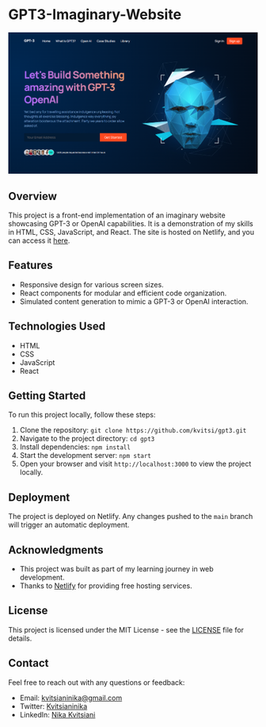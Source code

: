 # GPT3-Imaginary-Website

![Project Screenshot](src/assets/gpt3-screenshot.png)

## Overview

This project is a front-end implementation of an imaginary website showcasing GPT-3 or OpenAI capabilities. It is a demonstration of my skills in HTML, CSS, JavaScript, and React. The site is hosted on Netlify, and you can access it [here](https://gpt3-kvitsi.netlify.app/).

## Features

- Responsive design for various screen sizes.
- React components for modular and efficient code organization.
- Simulated content generation to mimic a GPT-3 or OpenAI interaction.

## Technologies Used

- HTML
- CSS
- JavaScript
- React

## Getting Started

To run this project locally, follow these steps:

1. Clone the repository: `git clone https://github.com/kvitsi/gpt3.git`
2. Navigate to the project directory: `cd gpt3`
3. Install dependencies: `npm install`
4. Start the development server: `npm start`
5. Open your browser and visit `http://localhost:3000` to view the project locally.

## Deployment

The project is deployed on Netlify. Any changes pushed to the `main` branch will trigger an automatic deployment.

## Acknowledgments

- This project was built as part of my learning journey in web development.
- Thanks to [Netlify](https://www.netlify.com/) for providing free hosting services.

## License

This project is licensed under the MIT License - see the [LICENSE](LICENSE.md) file for details.

## Contact

Feel free to reach out with any questions or feedback:

- Email: kvitsianinika@gmail.com
- Twitter: [Kvitsianinika](https://twitter.com/Kvitsianinika)
- LinkedIn: [Nika Kvitsiani](https://www.linkedin.com/in/nika-kvitsiani/)